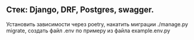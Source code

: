## Стек: Django, DRF, Postgres, swagger.
Установить зависимости через poetry, 
накатить миграции ./manage.py migrate,
создать файл .env по примеру из файла example.env.py
